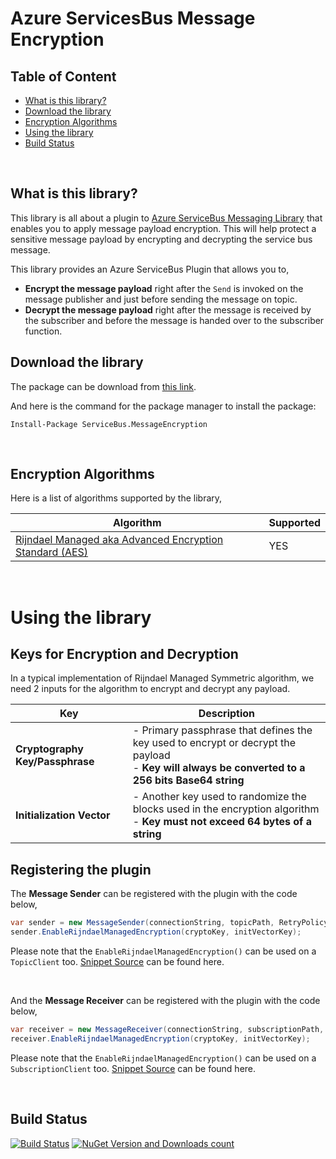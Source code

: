# Azure ServicesBus Message Encryption

## Table of Content
  * [What is this library?](#what-is-this-library)
  * [Download the library](#download-the-library)
  * [Encryption Algorithms](#encryption-algorithms)
  * [Using the library](#using-the-library)
  * [Build Status](#build-status)



<br />

## **What is this library?**
This library is all about a plugin to [Azure ServiceBus Messaging Library](https://github.com/Azure/azure-service-bus-dotnet/) that enables you to apply message payload encryption. This will help protect a sensitive message payload by encrypting and decrypting the service bus message. 

This library provides an Azure ServiceBus Plugin that allows you to,

* **Encrypt the message payload** right after the `Send` is invoked on the message publisher and just before sending the message on topic.
* **Decrypt the message payload** right after the message is received by the subscriber and before the message is handed over to the subscriber function.

## **Download the library**
The package can be download from [this link](https://www.nuget.org/packages/ServiceBus.MessageEncryption/).

And here is the command for the package manager to install the package:

    Install-Package ServiceBus.MessageEncryption
<br />

## **Encryption Algorithms**
Here is a list of algorithms supported by the library,

| Algorithm | Supported |
|----------- | ---------- |
| [Rijndael Managed aka Advanced Encryption Standard (AES)](https://en.wikipedia.org/wiki/Advanced_Encryption_Standard) | YES |
<br />

# **Using the library**

## Keys for Encryption and Decryption
In a typical implementation of Rijndael Managed Symmetric algorithm, we need 2 inputs for the algorithm to encrypt and decrypt any payload.

| Key | Description |
| --- | ---------- |
| **Cryptography Key/Passphrase** | - Primary passphrase that defines the key used to encrypt or decrypt the payload <br/> - **Key will always be converted to a 256 bits Base64 string**|
| **Initialization Vector** | - Another key used to randomize the blocks used in the encryption algorithm <br/> - **Key must not exceed 64 bytes of a string**|

## Registering the plugin
The **Message Sender** can be registered with the plugin with the code below,
``` cs
var sender = new MessageSender(connectionString, topicPath, RetryPolicy.Default);
sender.EnableRijndaelManagedEncryption(cryptoKey, initVectorKey);
```

Please note that the `EnableRijndaelManagedEncryption()` can be used on a `TopicClient` too. [Snippet Source](/src/ServiceBus.MessageEncryption.Console/Program.cs#L26-L27) can be found here.

<br />

And the **Message Receiver** can be registered with the plugin with the code below,
``` cs
var receiver = new MessageReceiver(connectionString, subscriptionPath, ReceiveMode.PeekLock, RetryPolicy.Default);
receiver.EnableRijndaelManagedEncryption(cryptoKey, initVectorKey);
```

Please note that the `EnableRijndaelManagedEncryption()` can be used on a `SubscriptionClient` too. [Snippet Source](/src/ServiceBus.MessageEncryption.Console/Program.cs#L30-L31) can be found here.

<br />

## **Build Status**

[![Build Status](https://iamvighnesh.visualstudio.com/GitHub%20Projects/_apis/build/status/ServiceBus.MessageEncryption.Plugin-CI?branchName=master)](https://iamvighnesh.visualstudio.com/GitHub%20Projects/_build/latest?definitionId=6&branchName=master) [![NuGet Version and Downloads count](https://buildstats.info/nuget/ServiceBus.MessageEncryption?includePreReleases=true)](https://www.nuget.org/packages/ServiceBus.MessageEncryption/)
